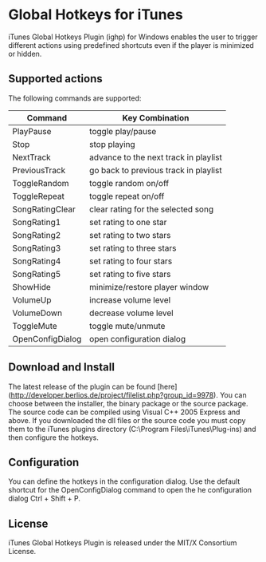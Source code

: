 # Global Hotkeys for iTunes #

iTunes Global Hotkeys Plugin (ighp) for Windows enables the user to trigger 
different actions using predefined shortcuts even if the player is minimized 
or hidden.

## Supported actions ##

The following commands are supported:

| Command          | Key Combination                       |
| ---------------- | ------------------------------------- |
| PlayPause        | toggle play/pause                     |
| Stop             | stop playing                          |
| NextTrack        | advance to the next track in playlist |
| PreviousTrack    | go back to previous track in playlist |
| ToggleRandom     | toggle random on/off                  |
| ToggleRepeat     | toggle repeat on/off                  |
| SongRatingClear  | clear rating for the selected song    |
| SongRating1      | set rating to one star                |
| SongRating2      | set rating to two stars               |
| SongRating3      | set rating to three stars             |
| SongRating4      | set rating to four stars              |
| SongRating5      | set rating to five stars              |
| ShowHide         | minimize/restore player window        |
| VolumeUp         | increase volume level                 |
| VolumeDown       | decrease volume level                 |
| ToggleMute       | toggle mute/unmute                    |
| OpenConfigDialog | open configuration dialog             |

## Download and Install ##

The latest release of the plugin can be found 
[here] (http://developer.berlios.de/project/filelist.php?group_id=9978). You can choose 
between the installer, the binary package or the source package. The source 
code can be compiled using Visual C++ 2005 Express and above. If you downloaded
the dll files or the source code you must copy them to the iTunes plugins
directory (C:\Program Files\iTunes\Plug-ins) and then configure the hotkeys.

## Configuration ##

You can define the hotkeys in the configuration dialog. Use the default shortcut 
for the OpenConfigDialog command to open the he configuration dialog Ctrl + Shift + P.

## License ##

iTunes Global Hotkeys Plugin is released under the MIT/X Consortium License.

